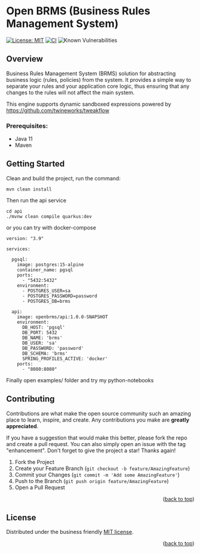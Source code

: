 <a name="readme-top"></a>
# Open BRMS (Business Rules Management System)

[![License: MIT](https://img.shields.io/badge/License-MIT-yellow.svg)](https://opensource.org/licenses/MIT)
[![CI](https://github.com/openbrms/openbrms/actions/workflows/maven.yml/badge.svg)](https://github.com/openbrms/openbrms/actions/workflows/maven.yml)
![Known Vulnerabilities](https://snyk.io/test/github/openbrms/openbrms/badge.svg)


## Overview

Business Rules Management System (BRMS) solution for abstracting business logic (rules, policies) from the system.
It provides a simple way to separate your rules and your application core logic,
thus ensuring that any changes to the rules will not affect the main system.

This engine supports dynamic sandboxed expressions powered by https://github.com/twineworks/tweakflow

### Prerequisites:

* Java 11
* Maven

## Getting Started

Clean and build the project, run the command:
```shell
mvn clean install
```

Then run the api service
```shell
cd api
./mvnw clean compile quarkus:dev
```

or you can try with docker-compose
```shell
version: "3.9"

services:

  pgsql:
    image: postgres:15-alpine
    container_name: pgsql
    ports:
      - "5432:5432"
    environment:
      - POSTGRES_USER=sa
      - POSTGRES_PASSWORD=password
      - POSTGRES_DB=brms

  api:
    image: openbrms/api:1.0.0-SNAPSHOT
    environment:
      DB_HOST: 'pgsql'
      DB_PORT: 5432
      DB_NAME: 'brms'
      DB_USER: 'sa'
      DB_PASSWORD: 'password'
      DB_SCHEMA: 'brms'
      SPRING_PROFILES_ACTIVE: 'docker'
    ports:
      - "8080:8080"
```

Finally open examples/ folder and try my python-notebooks


<!-- CONTRIBUTING -->
## Contributing

Contributions are what make the open source community such an amazing place to learn, inspire, and create. Any contributions you make are **greatly appreciated**.

If you have a suggestion that would make this better, please fork the repo and create a pull request. You can also simply open an issue with the tag "enhancement".
Don't forget to give the project a star! Thanks again!

1. Fork the Project
2. Create your Feature Branch (`git checkout -b feature/AmazingFeature`)
3. Commit your Changes (`git commit -m 'Add some AmazingFeature'`)
4. Push to the Branch (`git push origin feature/AmazingFeature`)
5. Open a Pull Request

<p align="right">(<a href="#readme-top">back to top</a>)</p>



<!-- LICENSE -->
## License
Distributed under the business friendly [MIT license](https://opensource.org/licenses/MIT).

<p align="right">(<a href="#readme-top">back to top</a>)</p>

